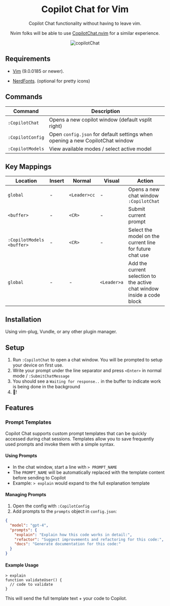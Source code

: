 <div align="center">

# Copilot Chat for Vim
Copilot Chat functionality without having to leave vim.

Nvim folks will be able to use [CopilotChat.nvim](https://github.com/CopilotC-Nvim/CopilotChat.nvim) for a similar experience.

![copilotChat](https://github.com/user-attachments/assets/0cd1119d-89c8-4633-972e-641718e6b24b)

</div>

## Requirements

- [Vim][] (9.0.0185 or newer).

- [NerdFonts][]. (optional for pretty icons)

## Commands
| Command | Description |
| ------- | ----------- |
| `:CopilotChat` | Opens a new copilot window (default vsplit right) |
| `:CopilotConfig` | Open `config.json` for default settings when opening a new CopilotChat window |
| `:CopilotModels` | View available modes / select active model |

## Key Mappings
| Location | Insert | Normal | Visual | Action |
| ---- | ---- | ---- | ---- | ---- |
| `global` | - | `<Leader>cc` | - | Opens a new chat window `:CopilotChat` |
| `<buffer>` | - | `<CR>` | - | Submit current prompt |
| `:CopilotModels` `<buffer>` | - | `<CR>` | - | Select the model on the current line for future chat use |
| `global` | - | - | `<Leader>a` | Add the current selection to the active chat window inside a code block |

## Installation

Using vim-plug, Vundle, or any other plugin manager. 

## Setup
1. Run `:CopilotChat` to open a chat window. You will be prompted to setup your device on first use.
2. Write your prompt under the line separator and press `<Enter>` in normal mode / `:SubmitChatMessage`
3. You should see a `Waiting for response..` in the buffer to indicate work is being done in the background
4. 🎉!

## Features

### Prompt Templates
Copilot Chat supports custom prompt templates that can be quickly accessed during chat sessions. Templates allow you to save frequently used prompts and invoke them with a simple syntax.

#### Using Prompts
- In the chat window, start a line with `> PROMPT_NAME` 
- The `PROMPT_NAME` will be automatically replaced with the template content before sending to Copilot
- Example: `> explain` would expand to the full explanation template

#### Managing Prompts
1. Open the config with `:CopilotConfig`
2. Add prompts to the `prompts` object in `config.json`:
```json
{
  "model": "gpt-4",
  "prompts": {
    "explain": "Explain how this code works in detail:",
    "refactor": "Suggest improvements and refactoring for this code:",
    "docs": "Generate documentation for this code:"
  }
}
```

#### Example Usage
```
> explain
function validateUser() {
  // code to validate
}
```
This will send the full template text + your code to Copilot.


[Neovim]: https://github.com/neovim/neovim/releases/latest
[Vim]: https://github.com/vim/vim
[NerdFonts]: https://www.nerdfonts.com